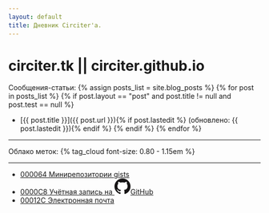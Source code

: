 ```yaml
---
layout: default
title: Дневник Circiter'а.
---
```


# circiter.tk || circiter.github.io

Сообщения-статьи:
{% assign posts_list = site.blog_posts %}
{% for post in posts_list %}
    {% if post.layout == "post" and post.title != null and post.test == null %}
* [{{ post.title }}]({{ post.url }}){% if post.lastedit %}&nbsp;(обновлено: {{ post.lastedit }}){% endif %}
    {% endif %}
{% endfor %}

-----------

Облако меток: {% tag_cloud font-size: 0.80 - 1.15em %}

----------

- [000064 Минирепозитории gists](https://gist.github.com/Circiter/)
- [0000C8 Учётная запись на <span class="inline">![](/public/images/github-mark.png)</span>GitHub](https://github.com/Circiter)
- [00012C Электронная почта](mailto:xcirciter@gmail.com)
